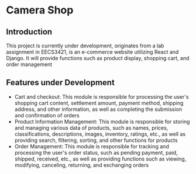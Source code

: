 # Camera Shop
## Introduction 
This project is currently under development, originates from a lab assignment in EECS3421, is an e-commerce website utilizing React and Django. It will provide functions such as product display, shopping cart, and order management
## Features under Development 
- Cart and checkout: This module is responsible for processing the user's shopping cart content, settlement amount, payment method, shipping address, and other information, as well as completing the submission and confirmation of orders
- Product Information Management: This module is responsible for storing and managing various data of products, such as names, prices, classifications, descriptions, images, inventory, ratings, etc., as well as providing search, filtering, sorting, and other functions for products 
- Order Management: This module is responsible for tracking and processing the user's order status, such as pending payment, paid, shipped, received, etc., as well as providing functions such as viewing, modifying, canceling, returning, and exchanging orders 

